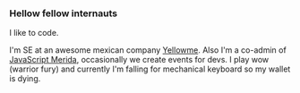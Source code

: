 ### Hellow fellow internauts

I like to code.

I'm SE at an awesome mexican company [Yellowme](https://yellowme.mx/). Also I'm a co-admin of [JavaScript Merida](https://www.facebook.com/pg/javascriptmerida), occasionally we create events for devs. I play wow (warrior fury) and currently I'm falling for mechanical keyboard so my wallet is dying.

